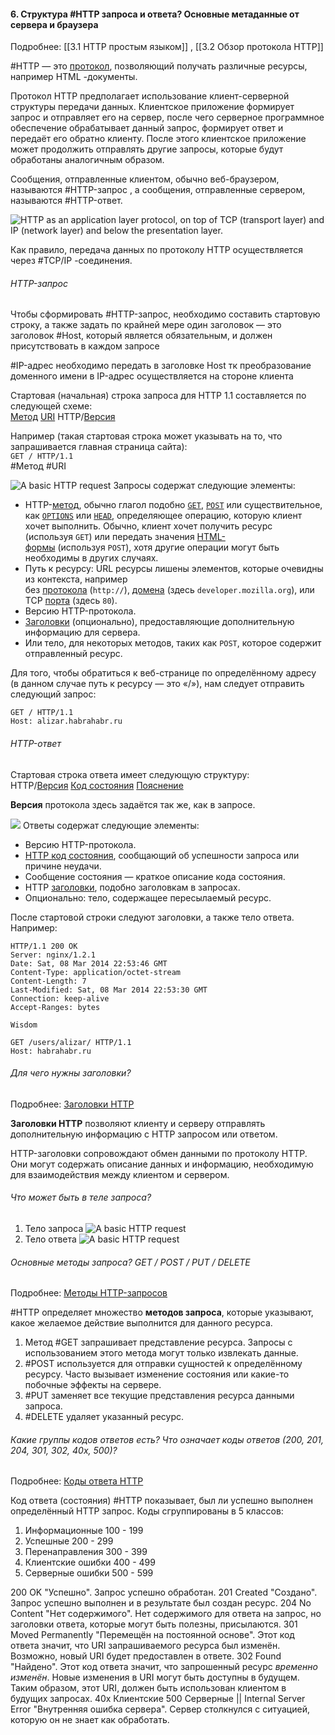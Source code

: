 #### 6. Структура #HTTP запроса и ответа? Основные метаданные от сервера и браузера 
Подробнее: [[3.1 HTTP простым языком]] , [[3.2 Обзор протокола HTTP]]

#HTTP — это [протокол](https://developer.mozilla.org/ru/docs/Glossary/Protocol), позволяющий получать различные ресурсы, например HTML -документы. 

Протокол HTTP предполагает использование клиент-серверной структуры передачи данных. Клиентское приложение формирует запрос и отправляет его на сервер, после чего серверное программное обеспечение обрабатывает данный запрос, формирует ответ и передаёт его обратно клиенту. После этого клиентское приложение может продолжить отправлять другие запросы, которые будут обработаны аналогичным образом.  

Сообщения, отправленные клиентом, обычно веб-браузером, называются #HTTP-запрос , а сообщения, отправленные сервером, называются #HTTP-ответ.

![HTTP as an application layer protocol, on top of TCP (transport layer) and IP (network layer) and below the presentation layer.](https://developer.mozilla.org/en-US/docs/Web/HTTP/Overview/http-layers.png)

Как правило, передача данных по протоколу HTTP осуществляется через #TCP/IP -соединения. 

###### HTTP-запрос

Чтобы сформировать #HTTP-запрос, необходимо составить стартовую строку, а также задать по крайней мере один заголовок — это заголовок #Host, который является обязательным, и должен присутствовать в каждом запросе

#IP-адрес необходимо передать в заголовке Host тк преобразование доменного имени в IP-адрес осуществляется на стороне клиента

Стартовая (начальная) строка запроса для HTTP 1.1 составляется по следующей схеме:  
[Метод](https://habr.com/ru/post/215117/#method) [URI](https://habr.com/ru/post/215117/#uri) HTTP/[Версия](https://habr.com/ru/post/215117/#requestversion)  

Например (такая стартовая строка может указывать на то, что запрашивается главная страница сайта):  
`GET / HTTP/1.1`  
#Метод #URI 

![A basic HTTP request](https://developer.mozilla.org/en-US/docs/Web/HTTP/Overview/http_request.png)
Запросы содержат следующие элементы:

-   HTTP-[метод](https://developer.mozilla.org/ru/docs/Web/HTTP/Methods), обычно глагол подобно [`GET`](https://developer.mozilla.org/ru/docs/Web/HTTP/Methods/GET), [`POST`](https://developer.mozilla.org/ru/docs/Web/HTTP/Methods/POST) или существительное, как [`OPTIONS`](https://developer.mozilla.org/ru/docs/Web/HTTP/Methods/OPTIONS) или [`HEAD`](https://developer.mozilla.org/ru/docs/Web/HTTP/Methods/HEAD), определяющее операцию, которую клиент хочет выполнить. Обычно, клиент хочет получить ресурс (используя `GET`) или передать значения [HTML-формы](https://developer.mozilla.org/ru/docs/Learn/Forms) (используя `POST`), хотя другие операции могут быть необходимы в других случаях.
-   Путь к ресурсу: URL ресурсы лишены элементов, которые очевидны из контекста, например без [протокола](https://developer.mozilla.org/ru/docs/Glossary/Protocol) (`http://`), [домена](https://developer.mozilla.org/ru/docs/Glossary/Domain) (здесь `developer.mozilla.org`), или TCP [порта](https://developer.mozilla.org/ru/docs/Glossary/Port) (здесь `80`).
-   Версию HTTP-протокола.
-   [Заголовки](https://developer.mozilla.org/ru/docs/Web/HTTP/Headers) (опционально), предоставляющие дополнительную информацию для сервера.
-   Или тело, для некоторых методов, таких как `POST`, которое содержит отправленный ресурс.

Для того, чтобы обратиться к веб-странице по определённому адресу (в данном случае путь к ресурсу — это «/»), нам следует отправить следующий запрос:  
  
`GET / HTTP/1.1`  
`Host: alizar.habrahabr.ru`  

###### HTTP-ответ

Стартовая строка ответа имеет следующую структуру:  
HTTP/[Версия](https://habr.com/ru/post/215117/#responseversion) [Код состояния](https://habr.com/ru/post/215117/#statuscode) [Пояснение](https://habr.com/ru/post/215117/#reasonphrase)  
  
**Версия** протокола здесь задаётся так же, как в запросе.  

![](https://developer.mozilla.org/en-US/docs/Web/HTTP/Overview/http_response.png)
Ответы содержат следующие элементы:

-   Версию HTTP-протокола.
-   [HTTP код состояния](https://developer.mozilla.org/ru/docs/Web/HTTP/Status), сообщающий об успешности запроса или причине неудачи.
-   Сообщение состояния — краткое описание кода состояния.
-   HTTP [заголовки](https://developer.mozilla.org/ru/docs/Web/HTTP/Headers), подобно заголовкам в запросах.
-   Опционально: тело, содержащее пересылаемый ресурс.

После стартовой строки следуют заголовки, а также тело ответа. Например:  
  
```
HTTP/1.1 200 OK
Server: nginx/1.2.1
Date: Sat, 08 Mar 2014 22:53:46 GMT
Content-Type: application/octet-stream
Content-Length: 7
Last-Modified: Sat, 08 Mar 2014 22:53:30 GMT
Connection: keep-alive
Accept-Ranges: bytes

Wisdom
```

`GET /users/alizar/ HTTP/1.1`  
`Host: habrahabr.ru`  

###### Для чего нужны заголовки?  
Подробнее: [Заголовки HTTP](https://developer.mozilla.org/ru/docs/Web/HTTP/Headers)

**Заголовки HTTP** позволяют клиенту и серверу отправлять дополнительную информацию с HTTP запросом или ответом. 

HTTP-заголовки сопровождают обмен данными по протоколу HTTP. 
Они могут содержать описание данных и информацию, необходимую для взаимодействия между клиентом и сервером.

###### Что может быть в теле запроса?  

1. Тело запроса
![A basic HTTP request](https://developer.mozilla.org/en-US/docs/Web/HTTP/Overview/http_request.png)
2. Тело ответа
![A basic HTTP request](https://developer.mozilla.org/en-US/docs/Web/HTTP/Overview/http_request.png)
###### Основные методы запроса? GET / POST / PUT / DELETE  
Подробнее: [Методы HTTP-запросов](https://developer.mozilla.org/ru/docs/Web/HTTP/Methods)

#HTTP определяет множество **методов запроса**, которые указывают, какое желаемое действие выполнится для данного ресурса.

1. Метод #GET запрашивает представление ресурса. Запросы с использованием этого метода могут только извлекать данные.
2. #POST используется для отправки сущностей к определённому ресурсу. Часто вызывает изменение состояния или какие-то побочные эффекты на сервере.
3. #PUT заменяет все текущие представления ресурса данными запроса.
4. #DELETE удаляет указанный ресурс.

###### Какие группы кодов ответов есть? Что означает коды ответов (200, 201, 204, 301, 302, 40х, 500)?  
Подробнее: [Коды ответа HTTP](https://developer.mozilla.org/ru/docs/Web/HTTP/Status)

Код ответа (состояния) #HTTP показывает, был ли успешно выполнен определённый HTTP запрос. Коды сгруппированы в 5 классов:
1.  Информационные 100 - 199
2.  Успешные 200 - 299
3.  Перенаправления 300 - 399
4.  Клиентские ошибки 400 - 499
5.  Серверные ошибки 500 - 599

200 OK "Успешно". Запрос успешно обработан.
201 Created  "Создано". Запрос успешно выполнен и в результате был создан ресурс.
204 No Content  "Нет содержимого". Нет содержимого для ответа на запрос, но заголовки ответа, которые могут быть полезны, присылаются.
301 Moved Permanently  "Перемещён на постоянной основе". Этот код ответа значит, что URI запрашиваемого ресурса был изменён. Возможно, новый URI будет предоставлен в ответе.
302 Found  "Найдено". Этот код ответа значит, что запрошенный ресурс _временно изменён_. Новые изменения в URI могут быть доступны в будущем. Таким образом, этот URI, должен быть использован клиентом в будущих запросах.
40x Клиентские
500 Серверные || Internal Server Error  "Внутренняя ошибка сервера". Сервер столкнулся с ситуацией, которую он не знает как обработать.





